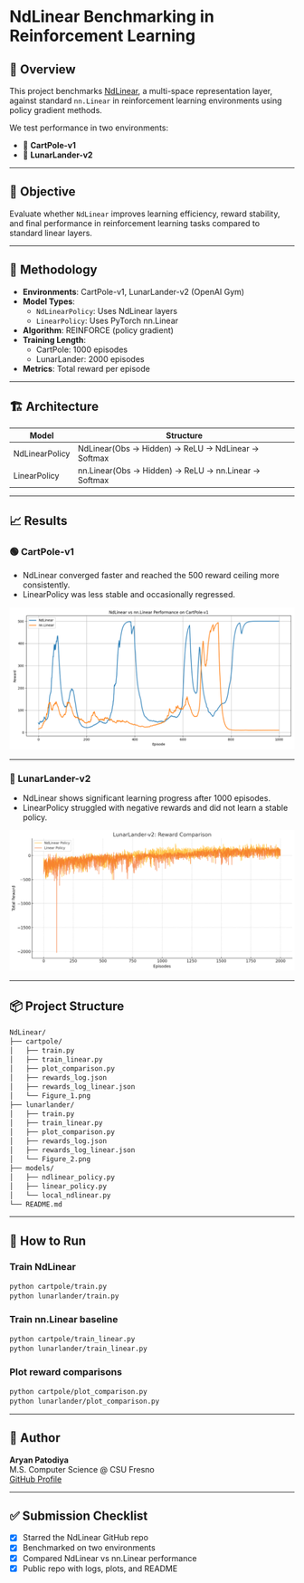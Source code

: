 # NdLinear Benchmarking in Reinforcement Learning

## 📌 Overview
This project benchmarks [NdLinear](https://github.com/ensemble-core/NdLinear), a multi-space representation layer, against standard `nn.Linear` in reinforcement learning environments using policy gradient methods.

We test performance in two environments:

- 🎯 **CartPole-v1**
- 🚀 **LunarLander-v2**

---

## 🚀 Objective
Evaluate whether `NdLinear` improves learning efficiency, reward stability, and final performance in reinforcement learning tasks compared to standard linear layers.

---

## 🧠 Methodology

- **Environments**: CartPole-v1, LunarLander-v2 (OpenAI Gym)
- **Model Types**:
  - `NdLinearPolicy`: Uses NdLinear layers
  - `LinearPolicy`: Uses PyTorch nn.Linear
- **Algorithm**: REINFORCE (policy gradient)
- **Training Length**:
  - CartPole: 1000 episodes
  - LunarLander: 2000 episodes
- **Metrics**: Total reward per episode

---

## 🏗️ Architecture

| Model          | Structure                                           |
|----------------|-----------------------------------------------------|
| NdLinearPolicy | NdLinear(Obs -> Hidden) → ReLU → NdLinear → Softmax |
| LinearPolicy   | nn.Linear(Obs -> Hidden) → ReLU → nn.Linear → Softmax |

---

## 📈 Results

### 🟢 CartPole-v1

- NdLinear converged faster and reached the 500 reward ceiling more consistently.
- LinearPolicy was less stable and occasionally regressed.

![CartPole Reward Comparison](cartpole/Figure_1.png)

---

### 🔵 LunarLander-v2

- NdLinear shows significant learning progress after 1000 episodes.
- LinearPolicy struggled with negative rewards and did not learn a stable policy.

![LunarLander Reward Comparison](lunarlander/output.png)

---

## 📦 Project Structure

```
NdLinear/
├── cartpole/
│   ├── train.py
│   ├── train_linear.py
│   ├── plot_comparison.py
│   ├── rewards_log.json
│   ├── rewards_log_linear.json
│   └── Figure_1.png
├── lunarlander/
│   ├── train.py
│   ├── train_linear.py
│   ├── plot_comparison.py
│   ├── rewards_log.json
│   ├── rewards_log_linear.json
│   └── Figure_2.png
├── models/
│   ├── ndlinear_policy.py
│   ├── linear_policy.py
│   └── local_ndlinear.py
└── README.md
```

---

## 🧪 How to Run

### Train NdLinear
```bash
python cartpole/train.py
python lunarlander/train.py
```

### Train nn.Linear baseline
```bash
python cartpole/train_linear.py
python lunarlander/train_linear.py
```

### Plot reward comparisons
```bash
python cartpole/plot_comparison.py
python lunarlander/plot_comparison.py
```

---

## 👤 Author
**Aryan Patodiya**  
M.S. Computer Science @ CSU Fresno  
[GitHub Profile](https://github.com/Aryanp018)

---

## ✅ Submission Checklist

- [x] Starred the NdLinear GitHub repo
- [x] Benchmarked on two environments
- [x] Compared NdLinear vs nn.Linear performance
- [x] Public repo with logs, plots, and README
